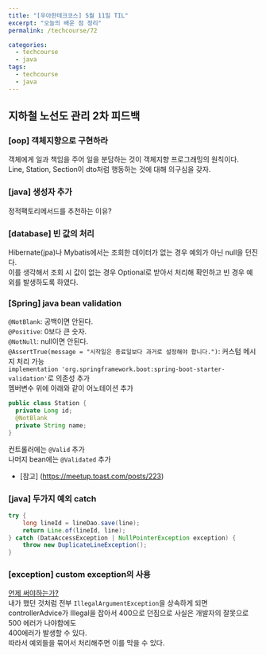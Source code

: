 ```yaml
---
title: "[우아한테크코스] 5월 11일 TIL"
excerpt: "오늘의 배운 점 정리"
permalink: /techcourse/72

categories:
  - techcourse
  - java
tags:
  - techcourse  
  - java
---  
```

## 지하철 노선도 관리 2차 피드백  
### [oop] 객체지향으로 구현하라  
객체에게 일과 책임을 주어 일을 분담하는 것이 객체지향 프로그래밍의 원칙이다.  
Line, Station, Section이 dto처럼 행동하는 것에 대해 의구심을 갖자.  

### [java] 생성자 추가  
정적팩토리메서드를 추천하는 이유?  

### [database] 빈 값의 처리  
Hibernate(jpa)나 Mybatis에서는 조회한 데이터가 없는 경우 예외가 아닌 null을 던진다.  
이를 생각해서 조회 시 값이 없는 경우 Optional로 받아서 처리해 확인하고 빈 경우 예외를 발생하도록 하였다.  

### [Spring] java bean validation
`@NotBlank`: 공백이면 안된다.  
`@Positive`: 0보다 큰 숫자.  
`@NotNull`: null이면 안된다.  
`@AssertTrue(message = "시작일은 종료일보다 과거로 설정해야 합니다.")`: 커스텀 메시지 처리 가능  
`implementation 'org.springframework.boot:spring-boot-starter-validation'`로 의존성 추가  
멤버변수 위에 아래와 같이 어노테이션 추가  
```java
public class Station {
  private Long id;
  @NotBlank
  private String name;
}
```  

컨트롤러에는 `@Valid` 추가  
나머지 bean에는 `@Validated` 추가  
- [참고] (https://meetup.toast.com/posts/223)  

### [java] 두가지 예외 catch  
```java
try {
    long lineId = lineDao.save(line);
    return Line.of(lineId, line);
} catch (DataAccessException | NullPointerException exception) {
    throw new DuplicateLineException();
}
```  

### [exception] custom exception의 사용  
[언제 써야하는가?](https://woowacourse.github.io/javable/post/2020-08-17-custom-exception/)  
내가 했던 것처럼 전부 `IllegalArgumentException`을 상속하게 되면 
controllerAdvice가 Illegal을 잡아서 400으로 던짐으로 사실은 개발자의 잘못으로 500 에러가 나야함에도  
400에러가 발생할 수 있다.  
따라서 예외들을 묶어서 처리해주면 이를 막을 수 있다.  
